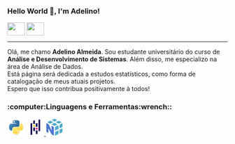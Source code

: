 ### Hello World :wave:, I'm Adelino!
<p align="left">
<a href="https://www.linkedin.com/in/adelino-saraiva-loureiro-almeida-927558218/" target="blank"><img align="center" src="https://cdn.jsdelivr.net/npm/simple-icons@3.0.1/icons/linkedin.svg" alt="" height="30" width="40" /></a>
<a href="https://www.instagram.com/pyrataria/" target="blank"><img align="center" src="https://cdn.jsdelivr.net/npm/simple-icons@3.0.1/icons/instagram.svg" alt="" height="30" width="40" /></a>
</p>

------

Olá, me chamo **Adelino Almeida**. Sou estudante universitário do curso de **Análise e Desenvolvimento de Sistemas**. Além disso, me especializo na área de Análise de Dados.  
Está página será dedicada a estudos estatísticos, como forma de catalogação de meus atuais projetos.  
Espero que isso contribua positivamente à todos!

<h3 align="left">:computer:Linguagens e Ferramentas:wrench::</h3>
<a href="https://www.python.org" target="_blank"> <img src="https://github.com/devicons/devicon/blob/master/icons/python/python-original.svg" alt="python" width="40" height="40"/></a>   <a href="https://pandas.pydata.org/" target="_blank"> <img src="https://github.com/devicons/devicon/blob/master/icons/pandas/pandas-original.svg" alt="pandas" width="40" height="40"/>    </a> <a href="https://numpy.org/" target="_blank"> <img src="https://github.com/devicons/devicon/blob/master/icons/numpy/numpy-original.svg" alt="numpy" width="40" height="40"/></a>
